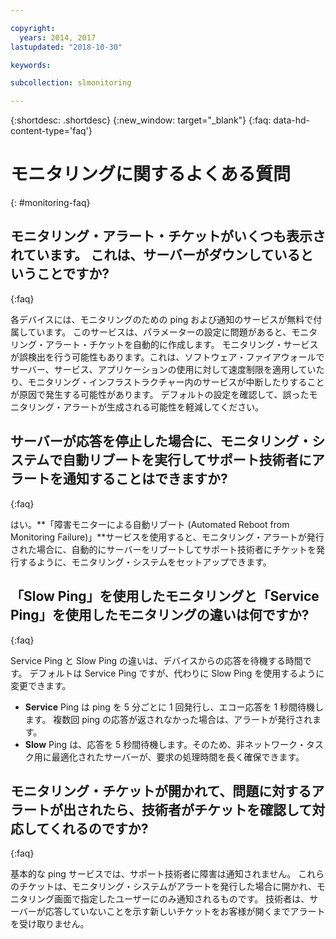 ```yaml
---

copyright:
  years: 2014, 2017
lastupdated: "2018-10-30"

keywords:

subcollection: slmonitoring

---
```


{:shortdesc: .shortdesc}
{:new_window: target="_blank"}
{:faq: data-hd-content-type='faq'}

# モニタリングに関するよくある質問
{: #monitoring-faq}

## モニタリング・アラート・チケットがいくつも表示されています。 これは、サーバーがダウンしているということですか?
{:faq}

各デバイスには、モニタリングのための ping および通知のサービスが無料で付属しています。 このサービスは、パラメーターの設定に問題があると、モニタリング・アラート・チケットを自動的に作成します。 モニタリング・サービスが誤検出を行う可能性もあります。これは、ソフトウェア・ファイアウォールでサーバー、サービス、アプリケーションの使用に対して速度制限を適用していたり、モニタリング・インフラストラクチャー内のサービスが中断したりすることが原因で発生する可能性があります。 デフォルトの設定を確認して、誤ったモニタリング・アラートが生成される可能性を軽減してください。

## サーバーが応答を停止した場合に、モニタリング・システムで自動リブートを実行してサポート技術者にアラートを通知することはできますか?
{:faq}

はい。**「障害モニターによる自動リブート (Automated Reboot from Monitoring Failure)」**サービスを使用すると、モニタリング・アラートが発行された場合に、自動的にサーバーをリブートしてサポート技術者にチケットを発行するように、モニタリング・システムをセットアップできます。

## 「Slow Ping」を使用したモニタリングと「Service Ping」を使用したモニタリングの違いは何ですか?
{:faq}

Service Ping と Slow Ping の違いは、デバイスからの応答を待機する時間です。 デフォルトは Service Ping ですが、代わりに Slow Ping を使用するように変更できます。

* **Service** Ping は ping を 5 分ごとに 1 回発行し、エコー応答を 1 秒間待機します。 複数回 ping の応答が返されなかった場合は、アラートが発行されます。
* **Slow** Ping は、応答を 5 秒間待機します。そのため、非ネットワーク・タスク用に最適化されたサーバーが、要求の処理時間を長く確保できます。


## モニタリング・チケットが開かれて、問題に対するアラートが出されたら、技術者がチケットを確認して対応してくれるのですか?
{:faq}

基本的な ping サービスでは、サポート技術者に障害は通知されません。 これらのチケットは、モニタリング・システムがアラートを発行した場合に開かれ、モニタリング画面で指定したユーザーにのみ通知されるものです。 技術者は、サーバーが応答していないことを示す新しいチケットをお客様が開くまでアラートを受け取りません。
